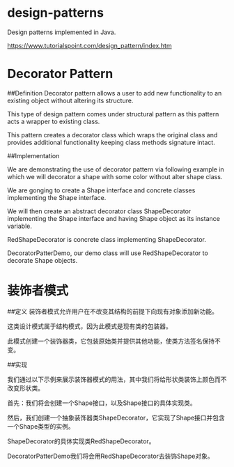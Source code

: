 # design-patterns
Design patterns implemented in Java.


https://www.tutorialspoint.com/design_pattern/index.htm

# Decorator Pattern

##Definition
Decorator pattern allows a user to add new functionality to an existing object without altering its structure.

This type of design pattern comes under structural pattern as this pattern acts a wrapper to existing class.

This pattern creates a decorator class which wraps the original class and provides additional functionality keeping class methods signature intact.

##Implementation

We are demonstrating the use of decorator pattern via following example in which we will decorator a shape with some color without alter shape class.

We are gonging to create a Shape interface and concrete classes implementing the Shape interface.
 
We will then create an abstract decorator class ShapeDecorator implementing the Shape interface and having Shape object as its instance variable.

RedShapeDecorator is concrete class implementing ShapeDecorator.

DecoratorPatterDemo, our demo class will use RedShapeDecorator to decorate Shape objects.

# 装饰者模式

##定义
装饰者模式允许用户在不改变其结构的前提下向现有对象添加新功能。
 
这类设计模式属于结构模式，因为此模式是现有类的包装器。

此模式创建一个装饰器类，它包装原始类并提供其他功能，使类方法签名保持不变。

##实现

我们通过以下示例来展示装饰器模式的用法，其中我们将给形状类装饰上颜色而不改变形状类。

首先：我们将会创建一个Shape接口，以及Shape接口的具体实现类。

然后，我们创建一个抽象装饰器类ShapeDecorator，它实现了Shape接口并包含一个Shape类型的实例。

ShapeDecorator的具体实现类RedShapeDecorator。

DecoratorPatterDemo我们将会用RedShapeDecorator去装饰Shape对象。
 